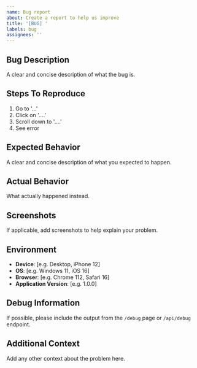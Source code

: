 ```yaml
---
name: Bug report
about: Create a report to help us improve
title: '[BUG] '
labels: bug
assignees: ''
---
```


## Bug Description
A clear and concise description of what the bug is.

## Steps To Reproduce
1. Go to '...'
2. Click on '....'
3. Scroll down to '....'
4. See error

## Expected Behavior
A clear and concise description of what you expected to happen.

## Actual Behavior
What actually happened instead.

## Screenshots
If applicable, add screenshots to help explain your problem.

## Environment
- **Device**: [e.g. Desktop, iPhone 12]
- **OS**: [e.g. Windows 11, iOS 16]
- **Browser**: [e.g. Chrome 112, Safari 16]
- **Application Version**: [e.g. 1.0.0]

## Debug Information
If possible, please include the output from the `/debug` page or `/api/debug` endpoint.

## Additional Context
Add any other context about the problem here. 